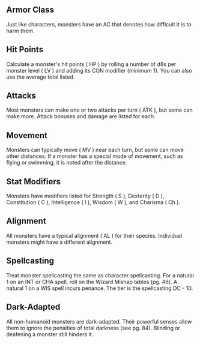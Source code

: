 ## Armor Class
Just like characters, monsters have an AC that denotes how difficult it is to harm them.

## Hit Points
Calculate a monster's hit points ( HP ) by rolling a number of d8s per monster level ( LV ) and adding its CON modifier (minimum 1). You can also use the average total listed.

## Attacks
Most monsters can make one or two attacks per turn ( ATK ), but some can make more. Attack bonuses and damage are listed for each.

## Movement
Monsters can typically move ( MV ) near each turn, but some can move other distances. If a monster has a special mode of movement, such as flying or swimming, it is noted after the distance.

## Stat Modifiers
Monsters have modifiers listed for Strength ( S ), Dexterity ( D ), Constitution ( C ), Intelligence ( I ), Wisdom ( W ), and Charisma ( Ch ).

## Alignment
All monsters have a typical alignment ( AL ) for their species.
Individual monsters might have a different alignment.

## Spellcasting
Treat monster spellcasting the same as character spellcasting. For a natural 1 on an INT or CHA spell, roll on the Wizard Mishap tables (pg. 46). A natural 1 on a WIS spell incurs penance. The tier is the spellcasting DC - 10.

## Dark-Adapted
All non-humanoid monsters are dark-adapted. Their powerful senses allow them to ignore the penalties of total darkness (see pg. 84). Blinding or deafening a monster still hinders it.